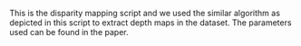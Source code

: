 This is the disparity mapping script and we used the similar algorithm as depicted in this script to extract depth maps in the dataset. 
The parameters used can be found in the paper.
